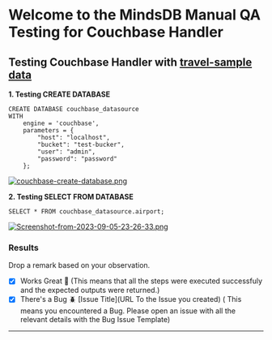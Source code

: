 # Welcome to the MindsDB Manual QA Testing for Couchbase Handler

## Testing Couchbase Handler with [travel-sample data](https://docs.couchbase.com/server/current/manage/manage-settings/install-sample-buckets.html#install-sample-buckets-with-the-ui)

**1. Testing CREATE DATABASE**

```
CREATE DATABASE couchbase_datasource
WITH
    engine = 'couchbase',
    parameters = {
        "host": "localhost",
        "bucket": "test-bucker",
        "user": "admin",
        "password": "password"
    };
```

[![couchbase-create-database.png](https://i.postimg.cc/MKwHdRCB/couchbase-create-database.png)](https://postimg.cc/RqPv03VC)

**2. Testing SELECT FROM DATABASE**

```
SELECT * FROM couchbase_datasource.airport;
```

[![Screenshot-from-2023-09-05-23-26-33.png](https://i.postimg.cc/WpXCHcK7/Screenshot-from-2023-09-05-23-26-33.png)](https://postimg.cc/XXBsrmnZ)

### Results

Drop a remark based on your observation.
- [X] Works Great 💚 (This means that all the steps were executed successfuly and the expected outputs were returned.)
- [X] There's a Bug 🪲 [Issue Title](URL To the Issue you created) ( This means you encountered a Bug. Please open an issue with all the relevant details with the Bug Issue Template)

---